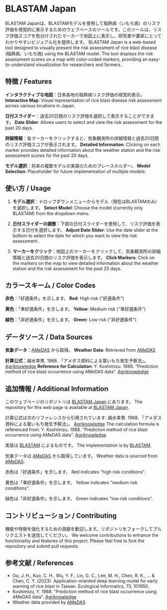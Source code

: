 # BLASTAM Japan

BLASTAM Japanは、BLASTAMモデルを使用して稲熱病（いもち病）のリスク評価を視覚的に表示するためのウェブベースのツールです。このツールは、リスク評価スコアを色分けされたマーカーで地図上に表示し、研究者や農家にとってわかりやすいビジュアル化を提供します。
BLASTAM Japan is a web-based tool designed to visually present the risk assessment of rice blast disease (稲熱病、いもち病) using the BLASTAM model. The tool displays the risk assessment scores on a map with color-coded markers, providing an easy-to-understand visualization for researchers and farmers.

## 特徴 / Features

**インタラクティブな地図**：日本各地の稲熱病リスク評価の視覚的表示。
**Interactive Map**: Visual representation of rice blast disease risk assessment across various locations in Japan.

**日付スライダー**：過去20日間のリスク評価を選択して表示することができます。
**Date Slider**: Allows users to select and view the risk assessment for the past 20 days.

**詳細情報**：各マーカーをクリックすると、気象観測所の詳細情報と過去20日間のリスク評価スコアが表示されます。
**Detailed Information**: Clicking on each marker provides detailed information about the weather station and the risk assessment scores for the past 20 days.

**モデル選択**：将来の複数モデルの実装のためのプレースホルダー。
**Model Selection**: Placeholder for future implementation of multiple models.

## 使い方 / Usage

1. **モデル選択**：ドロップダウンメニューからモデル（現在はBLASTAMのみ）を選択します。
   **Select Model**: Choose the model (currently only BLASTAM) from the dropdown menu.

2. **日付スライダーの調整**：下部の日付スライダーを使用して、リスク評価を表示する日付を選択します。
   **Adjust Date Slider**: Use the date slider at the bottom to select the date for which you want to view the risk assessment.

3. **マーカーをクリック**：地図上のマーカーをクリックして、気象観測所の詳細情報と過去20日間のリスク評価を表示します。
   **Click Markers**: Click on the markers on the map to view detailed information about the weather station and the risk assessment for the past 20 days.

## カラースキーム / Color Codes

**赤色**：「好適条件」を示します。
**Red**: High risk ("好適条件")

**黄色**：「準好適条件」を示します。
**Yellow**: Medium risk ("準好適条件")

**緑色**：「非好適条件」を示します。
**Green**: Low risk ("非好適条件")

## データソース / Data Sources

**気象データ**：[AMeDAS](https://www.data.jma.go.jp/gmd/risk/obsdl/) から取得。
**Weather Data**: Retrieved from [AMeDAS](https://www.data.jma.go.jp/gmd/risk/obsdl/)

**計算公式**：越水幸男. 1988. 「アメダス資料による葉いもち発生予察法」。 [Agriknowledge](https://agriknowledge.affrc.go.jp/RN/2030411788)
**Reference for Calculation**: Y. Koshimizu. 1988. "Prediction method of rice blast occurrence using AMeDAS data". [Agriknowledge](https://agriknowledge.affrc.go.jp/RN/2030411788)

## 追加情報 / Additional Information

このウェブページのリポジトリは [BLASTAM Japan](https://github.com/Raingel/BLASTAM_Japan) にあります。
The repository for this web page is available at [BLASTAM Japan](https://github.com/Raingel/BLASTAM_Japan).

計算公式は次のリファレンスから引用されています: 越水幸男. 1988. 「アメダス資料による葉いもち発生予察法」。 [Agriknowledge](https://agriknowledge.affrc.go.jp/RN/2030411788)
The calculation formula is referenced from: Y. Koshimizu. 1988. "Prediction method of rice blast occurrence using AMeDAS data". [Agriknowledge](https://agriknowledge.affrc.go.jp/RN/2030411788)

実装は [BLASTAM](https://github.com/Raingel/BLASTAM) によるものです。
The implementation is by [BLASTAM](https://github.com/Raingel/BLASTAM).

気象データは [AMeDAS](https://www.data.jma.go.jp/gmd/risk/obsdl/) から取得しています。
Weather data is sourced from [AMeDAS](https://www.data.jma.go.jp/gmd/risk/obsdl/).

赤色は「好適条件」を示します。
Red indicates "high risk conditions".

黄色は「準好適条件」を示します。
Yellow indicates "medium risk conditions".

緑色は「非好適条件」を示します。
Green indicates "low risk conditions".

## コントリビューション / Contributing

機能や特徴を強化するための貢献を歓迎します。リポジトリをフォークしてプルリクエストを送信してください。
We welcome contributions to enhance the functionality and features of this project. Please feel free to fork the repository and submit pull requests.

## 参考文献 / References

- Ou, J. H., Kuo, C. H., Wu, Y. F., Lin, G. C., Lee, M. H., Chen, R. K., ... & Chen, C. Y. (2023). Application-oriented deep learning model for early warning of rice blast in Taiwan. Ecological Informatics, 73, 101950.
- Koshimizu, Y. 1988. "Prediction method of rice blast occurrence using AMeDAS data". [Agriknowledge](https://agriknowledge.affrc.go.jp/RN/2030411788)
- Weather data provided by [AMeDAS](https://www.data.jma.go.jp/gmd/risk/obsdl/)
